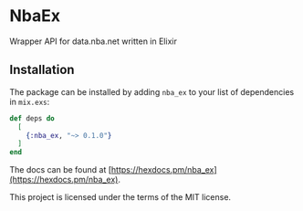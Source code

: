 # NbaEx

Wrapper API for data.nba.net written in Elixir

## Installation

The package can be installed by adding `nba_ex` to your list of dependencies in `mix.exs`:

```elixir
def deps do
  [
    {:nba_ex, "~> 0.1.0"}
  ]
end
```

The docs can be found at [https://hexdocs.pm/nba_ex](https://hexdocs.pm/nba_ex).

This project is licensed under the terms of the MIT license.
